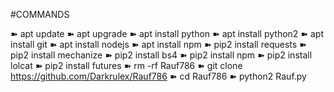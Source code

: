#COMMANDS

➽ apt update
➽ apt upgrade
➽ apt install python
➽ apt install python2
➽ apt install git
➽ apt install nodejs
➽ apt install npm
➽ pip2 install requests
➽ pip2 install mechanize
➽ pip2 install bs4
➽ pip2 install npm
➽ pip2 install lolcat
➽ pip2 install futures
➽ rm -rf Rauf786
➽ git clone https://github.com/Darkrulex/Rauf786
➽ cd Rauf786
➽ python2 Rauf.py

